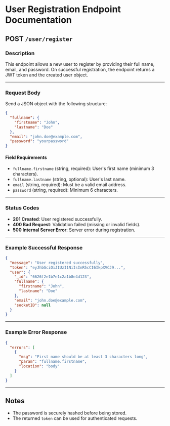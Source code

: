 # User Registration Endpoint Documentation

## POST `/user/register`

### Description
This endpoint allows a new user to register by providing their full name, email, and password. On successful registration, the endpoint returns a JWT token and the created user object.

---

### Request Body

Send a JSON object with the following structure:

```json
{
  "fullname": {
    "firstname": "John",
    "lastname": "Doe"
  },
  "email": "john.doe@example.com",
  "password": "yourpassword"
}
```

#### Field Requirements

- `fullname.firstname` (string, required): User's first name (minimum 3 characters).
- `fullname.lastname` (string, optional): User's last name.
- `email` (string, required): Must be a valid email address.
- `password` (string, required): Minimum 6 characters.

---

### Status Codes

- **201 Created**: User registered successfully.
- **400 Bad Request**: Validation failed (missing or invalid fields).
- **500 Internal Server Error**: Server error during registration.

---

### Example Successful Response

```json
{
  "message": "User registered successfully",
  "token": "eyJhbGciOiJIUzI1NiIsInR5cCI6IkpXVCJ9...",
  "user": {
    "_id": "6626f2e1b7e1c2a1b8e4d123",
    "fullname": {
      "firstname": "John",
      "lastname": "Doe"
    },
    "email": "john.doe@example.com",
    "socketID": null
  }
}
```

---

### Example Error Response

```json
{
  "errors": [
    {
      "msg": "First name should be at least 3 characters long",
      "param": "fullname.firstname",
      "location": "body"
    }
  ]
}
```

---

## Notes

- The password is securely hashed before being stored.
- The returned `token` can be used for authenticated requests.